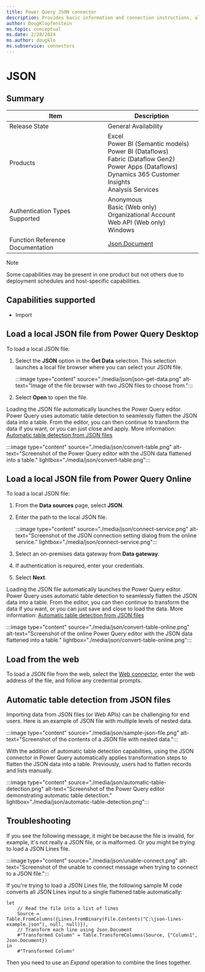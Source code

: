 ```yaml
---
title: Power Query JSON connector
description: Provides basic information and connection instructions, along with instructions on loading from the web and basic troubleshooting information.
author: DougKlopfenstein
ms.topic: conceptual
ms.date: 2/28/2024
ms.author: dougklo
ms.subservice: connectors
---
```


# JSON

## Summary

| Item | Description |
| ---- | ----------- |
| Release State | General Availability |
| Products | Excel<br/>Power BI (Semantic models)<br/>Power BI (Dataflows)<br/>Fabric (Dataflow Gen2)<br/>Power Apps (Dataflows)<br/>Dynamics 365 Customer Insights<br/>Analysis Services |
| Authentication Types Supported | Anonymous<br/>Basic (Web only)<br/>Organizational Account<br/>Web API (Web only)<br/>Windows |
| Function Reference Documentation | [Json.Document](/powerquery-m/json-document) |

> [!NOTE]
> Some capabilities may be present in one product but not others due to deployment schedules and host-specific capabilities.

## Capabilities supported

* Import

## Load a local JSON file from Power Query Desktop

To load a local JSON file:

1. Select the **JSON** option in the **Get Data** selection. This selection launches a local file browser where you can select your JSON file.

   :::image type="content" source="./media/json/json-get-data.png" alt-text="Image of the file browser with two JSON files to choose from.":::

2. Select **Open** to open the file.

Loading the JSON file automatically launches the Power Query editor. Power Query uses automatic table detection to seamlessly flatten the JSON data into a table. From the editor, you can then continue to transform the data if you want, or you can just close and apply. More information: [Automatic table detection from JSON files](#automatic-table-detection-from-json-files)

:::image type="content" source="./media/json/convert-table.png" alt-text="Screenshot of the Power Query editor with the JSON data flattened into a table." lightbox="./media/json/convert-table.png":::

## Load a local JSON file from Power Query Online

To load a local JSON file:

1. From the **Data sources** page, select **JSON**.

2. Enter the path to the local JSON file.

   :::image type="content" source="./media/json/connect-service.png" alt-text="Screenshot of the JSON connection setting dialog from the online service." lightbox="./media/json/connect-service.png":::

3. Select an on-premises data gateway from **Data gateway**.

4. If authentication is required, enter your credentials.

5. Select **Next**.

Loading the JSON file automatically launches the Power Query editor. Power Query uses automatic table detection to seamlessly flatten the JSON data into a table. From the editor, you can then continue to transform the data if you want, or you can just save and close to load the data. More information: [Automatic table detection from JSON files](#automatic-table-detection-from-json-files)

:::image type="content" source="./media/json/convert-table-online.png" alt-text="Screenshot of the online Power Query editor with the JSON data flattened into a table." lightbox="./media/json/convert-table-online.png":::

## Load from the web

To load a JSON file from the web, select the [Web connector](./web/web.md), enter the web address of the file, and follow any credential prompts.

## Automatic table detection from JSON files

Importing data from JSON files (or Web APIs) can be challenging for end users. Here is an example of JSON file with multiple levels of nested data.

:::image type="content" source="./media/json/sample-json-file.png" alt-text="Screenshot of the contents of a JSON file with nested data.":::

With the addition of automatic table detection capabilities, using the JSON connector in Power Query automatically applies transformation steps to flatten the JSON data into a table. Previously, users had to flatten records and lists manually.

:::image type="content" source="./media/json/automatic-table-detection.png" alt-text="Screenshot of the Power Query editor demonstrating automatic table detection." lightbox="./media/json/automatic-table-detection.png":::

## Troubleshooting

If you see the following message, it might be because the file is invalid, for example, it's not really a JSON file, or is malformed. Or you might be trying to load a JSON Lines file.

:::image type="content" source="./media/json/unable-connect.png" alt-text="Screenshot of the unable to connect message when trying to connect to a JSON file.":::

If you're trying to load a JSON Lines file, the following sample M code converts all JSON Lines input to a single flattened table automatically:

```powerquery-m
let
    // Read the file into a list of lines
    Source = Table.FromColumns({Lines.FromBinary(File.Contents("C:\json-lines-example.json"), null, null)}),
    // Transform each line using Json.Document
    #"Transformed Column" = Table.TransformColumns(Source, {"Column1", Json.Document})
in
    #"Transformed Column"
```

Then you need to use an *Expand* operation to combine the lines together.
